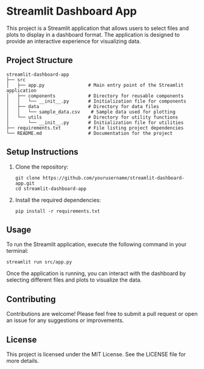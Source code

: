 # Streamlit Dashboard App

This project is a Streamlit application that allows users to select files and plots to display in a dashboard format. The application is designed to provide an interactive experience for visualizing data.

## Project Structure

```
streamlit-dashboard-app
├── src
│   ├── app.py                # Main entry point of the Streamlit application
│   ├── components            # Directory for reusable components
│   │   └── __init__.py       # Initialization file for components
│   ├── data                  # Directory for data files
│   │   └── sample_data.csv    # Sample data used for plotting
│   └── utils                 # Directory for utility functions
│       └── __init__.py       # Initialization file for utilities
├── requirements.txt          # File listing project dependencies
└── README.md                 # Documentation for the project
```

## Setup Instructions

1. Clone the repository:
   ```
   git clone https://github.com/yourusername/streamlit-dashboard-app.git
   cd streamlit-dashboard-app
   ```

2. Install the required dependencies:
   ```
   pip install -r requirements.txt
   ```

## Usage

To run the Streamlit application, execute the following command in your terminal:
```
streamlit run src/app.py
```

Once the application is running, you can interact with the dashboard by selecting different files and plots to visualize the data.

## Contributing

Contributions are welcome! Please feel free to submit a pull request or open an issue for any suggestions or improvements.

## License

This project is licensed under the MIT License. See the LICENSE file for more details.